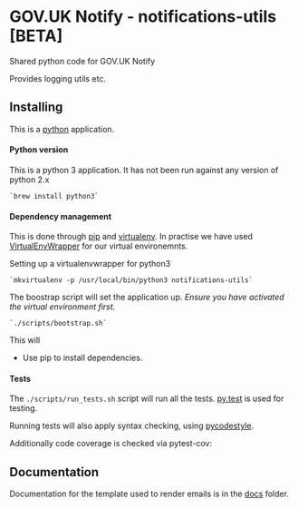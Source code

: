 # GOV.UK Notify - notifications-utils [BETA]
Shared python code for GOV.UK Notify

Provides logging utils etc.

## Installing

This is a [python](https://www.python.org/) application.

#### Python version
This is a python 3 application. It has not been run against any version of python 2.x

    `brew install python3`

#### Dependency management

This is done through [pip](pip.readthedocs.org/) and [virtualenv](https://virtualenv.readthedocs.org/en/latest/). In practise we have used
[VirtualEnvWrapper](http://virtualenvwrapper.readthedocs.org/en/latest/command_ref.html) for our virtual environemnts.

Setting up a virtualenvwrapper for python3

    `mkvirtualenv -p /usr/local/bin/python3 notifications-utils`


The boostrap script will set the application up. *Ensure you have activated the virtual environment first.*

    `./scripts/bootstrap.sh`

This will

* Use pip to install dependencies.

#### Tests

The `./scripts/run_tests.sh` script will run all the tests. [py.test](http://pytest.org/latest/) is used for testing.

Running tests will also apply syntax checking, using [pycodestyle](https://pypi.python.org/pypi/pycodestyle).

Additionally code coverage is checked via pytest-cov:

## Documentation

Documentation for the template used to render emails is in the [docs](./docs/README.md) folder.
